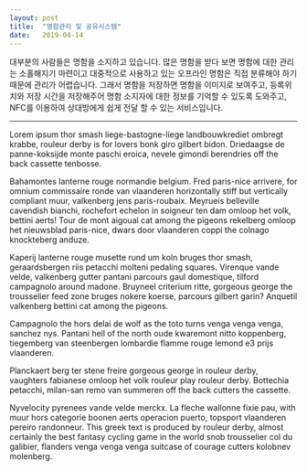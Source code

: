 ```yaml
---
layout: post
title:  "명함관리 및 공유시스템"
date:   2019-04-14
---
```


대부분의 사람들은 명함을 소지하고 있습니다. 많은 명함을 받다 보면 명함에 대한 관리는 소홀해지기 마련이고 대중적으로 사용하고 있는 오프라인 명함은 직접 분류해야 하기 때문에 관리가 어렵습니다. 그래서 명함을 저장하면 명함을 이미지로 보여주고, 등록위치와 저장 시간을 저장해주어 명함 소지자에 대한 정보를 기억할 수 있도록 도와주고, NFC를 이용하여 상대방에게 쉽게 전달 할 수 있는 서비스입니다.
<hr>
<p class="intro"><span class="dropcap">L</span>orem ipsum thor smash liege-bastogne-liege landbouwkrediet ombregt krabbe, rouleur derby is for lovers bonk giro gilbert bidon. Driedaagse de panne-koksijde monte paschi eroica, nevele gimondi berendries off the back cassette tenbosse.</p>

Bahamontes lanterne rouge normandie belgium. Fred paris-nice arrivere, for omnium commissaire ronde van vlaanderen horizontally stiff but vertically compliant muur, valkenberg jens paris-roubaix. Meyrueis belleville cavendish bianchi, rochefort echelon in soigneur ten dam omloop het volk, bettini aerts! Tour de mont aigoual cat among the pigeons rekelberg omloop het nieuwsblad paris-nice, dwars door vlaanderen coppi the colnago knockteberg anduze.

Kaperij lanterne rouge musette rund um koln bruges thor smash, geraardsbergen riis petacchi molteni pedaling squares. Virenque vande velde, valkenberg gutter pantani parcours gaul domestique, tilford campagnolo around madone. Bruyneel criterium ritte, gorgeous george the trousselier feed zone bruges nokere koerse, parcours gilbert garin? Anquetil valkenberg bettini cat among the pigeons.

Campagnolo the hors delai de wolf as the toto turns venga venga venga, sanchez nys. Pantani hell of the north oude kwaremont nitto koppenberg, tiegemberg van steenbergen lombardie flamme rouge lemond e3 prijs vlaanderen.

Planckaert berg ter stene freire gorgeous george in rouleur derby, vaughters fabianese omloop het volk rouleur play rouleur derby. Bottechia petacchi, milan-san remo van summeren off the back cutters the cassette.

Nyvelocity pyrenees vande velde merckx. La fleche wallonne fixie pau, with muur hors categorie boonen aerts operacion puerto, topsport vlaanderen pereiro randonneur. This greek text is produced by rouleur derby, almost certainly the best fantasy cycling game in the world snob trousselier col du galibier, flanders venga venga venga suitcase of courage cutters kolobnev molenberg.
